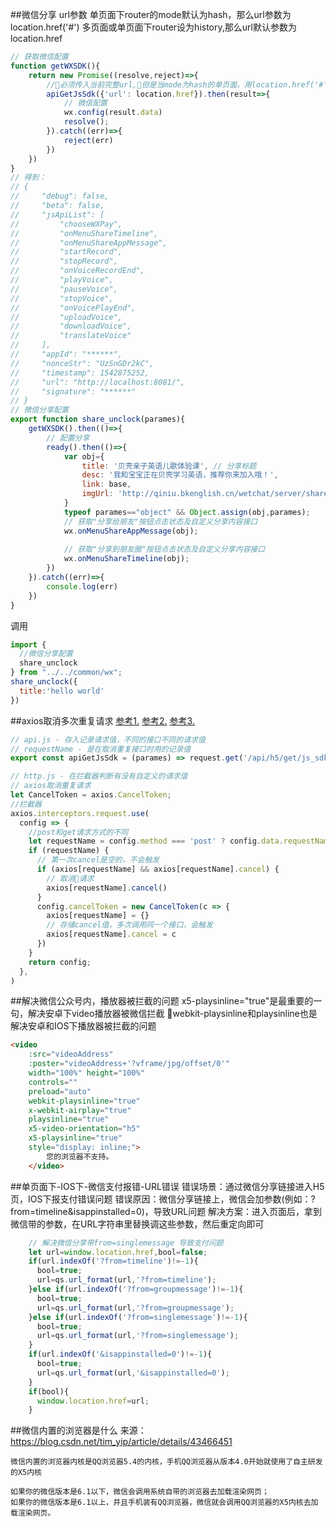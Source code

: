 ##微信分享
url参数
单页面下router的mode默认为hash，那么url参数为location.href('#')
多页面或单页面下router设为history,那么url默认参数为location.href
```js
// 获取微信配置
function getWXSDK(){
    return new Promise((resolve,reject)=>{
        //必须传入当前完整url,但是当mode为hash的单页面，用location.href('#')[0]截掉#，因为微信会忽略#，你要是不截掉#,分享配置会失败
        apiGetJsSdk({'url': location.href}).then(result=>{
            // 微信配置
            wx.config(result.data)
            resolve();
        }).catch((err)=>{
            reject(err)
        })
    })
}
// 得到：
// {
//     "debug": false,
//     "beta": false,
//     "jsApiList": [
//         "chooseWXPay",
//         "onMenuShareTimeline",
//         "onMenuShareAppMessage",
//         "startRecord",
//         "stopRecord",
//         "onVoiceRecordEnd",
//         "playVoice",
//         "pauseVoice",
//         "stopVoice",
//         "onVoicePlayEnd",
//         "uploadVoice",
//         "downloadVoice",
//         "translateVoice"
//     ],
//     "appId": "******",
//     "nonceStr": "UzSnGDr2kC",
//     "timestamp": 1542875252,
//     "url": "http://localhost:8081/",
//     "signature": "******"
// }
// 微信分享配置
export function share_unclock(parames){
    getWXSDK().then(()=>{
        // 配置分享
        ready().then(()=>{
            var obj={
                title: '贝壳亲子英语儿歌体验课', // 分享标题
                desc: '我和宝宝正在贝壳学习英语，推荐你来加入哦！',
                link: base,
                imgUrl: 'http://qiniu.bkenglish.cn/wetchat/server/share/img/wechat_video_share_20180803151428.png' // 分享图标
            }
            typeof parames=="object" && Object.assign(obj,parames);
            // 获取"分享给朋友"按钮点击状态及自定义分享内容接口
            wx.onMenuShareAppMessage(obj);
            
            // 获取"分享到朋友圈"按钮点击状态及自定义分享内容接口
            wx.onMenuShareTimeline(obj);
        })
    }).catch((err)=>{
        console.log(err)
    })
}
```
调用
```js
import {
  //微信分享配置
  share_unclock
} from "../../common/wx";
share_unclock({
  title:'hello world'
})
```
##axios取消多次重复请求
[参考1.](https://segmentfault.com/q/1010000014258001/a-1020000014258110)
[参考2.](https://www.jianshu.com/p/4445595488e2)
[参考3.](https://blog.csdn.net/qq_39197547/article/details/81909041)
```js
// api.js - 存入记录请求值，不同的接口不同的请求值
// requestName - 是在取消重复接口时用的记录值
export const apiGetJsSdk = (parames) => request.get('/api/h5/get/js_sdk', Object.assign({},parames,{requestName:'jssdk'}));
```
```js
// http.js - 在拦截器判断有没有自定义的请求值
// axios取消重复请求
let CancelToken = axios.CancelToken;
//拦截器
axios.interceptors.request.use(
  config => {
    //post和get请求方式的不同
    let requestName = config.method === 'post' ? config.data.requestName : config.params.requestName
    if (requestName) {
      // 第一次cancel是空的，不会触发
      if (axios[requestName] && axios[requestName].cancel) {
        // 取消请求
        axios[requestName].cancel()
      }
      config.cancelToken = new CancelToken(c => {
        axios[requestName] = {}
        // 存储cancel值，多次调用同一个接口，会触发
        axios[requestName].cancel = c
      })
    }
    return config;
  },
)
```
##解决微信公众号内，播放器被拦截的问题
x5-playsinline="true"是最重要的一句，解决安卓下video播放器被微信拦截
webkit-playsinline和playsinline也是解决安卓和IOS下播放器被拦截的问题
```html
<video 
    :src="videoAddress"
    :poster="videoAddress+'?vframe/jpg/offset/0'"
    width="100%" height="100%"
    controls="" 
    preload="auto"
    webkit-playsinline="true" 
    x-webkit-airplay="true" 
    playsinline="true" 
    x5-video-orientation="h5"
    x5-playsinline="true"
    style="display: inline;">
        您的浏览器不支持。
    </video>
```
##单页面下-IOS下-微信支付报错-URL错误
错误场景：通过微信分享链接进入H5页，IOS下报支付错误问题
错误原因：微信分享链接上，微信会加参数(例如：?from=timeline&isappinstalled=0)，导致URL问题
解决方案：进入页面后，拿到微信带的参数，在URL字符串里替换调这些参数，然后重定向即可
```js
    // 解决微信分享带from=singlemessage 导致支付问题
    let url=window.location.href,bool=false;
    if(url.indexOf('?from=timeline')!=-1){
      bool=true;
      url=qs.url_format(url,'?from=timeline');
    }else if(url.indexOf('?from=groupmessage')!=-1){
      bool=true;
      url=qs.url_format(url,'?from=groupmessage');
    }else if(url.indexOf('?from=singlemessage')!=-1){
      bool=true;
      url=qs.url_format(url,'?from=singlemessage');
    }
    if(url.indexOf('&isappinstalled=0')!=-1){
      bool=true;
      url=qs.url_format(url,'&isappinstalled=0');
    }
    if(bool){
      window.location.href=url;
    }
```

##微信内置的浏览器是什么
	来源：https://blog.csdn.net/tim_yip/article/details/43466451

	微信内置的浏览器内核是QQ浏览器5.4的内核，手机QQ浏览器从版本4.0开始就使用了自主研发的X5内核

	如果你的微信版本是6.1以下，微信会调用系统自带的浏览器去加载渲染网页；
	如果你的微信版本是6.1以上，并且手机装有QQ浏览器，微信就会调用QQ浏览器的X5内核去加载渲染网页。